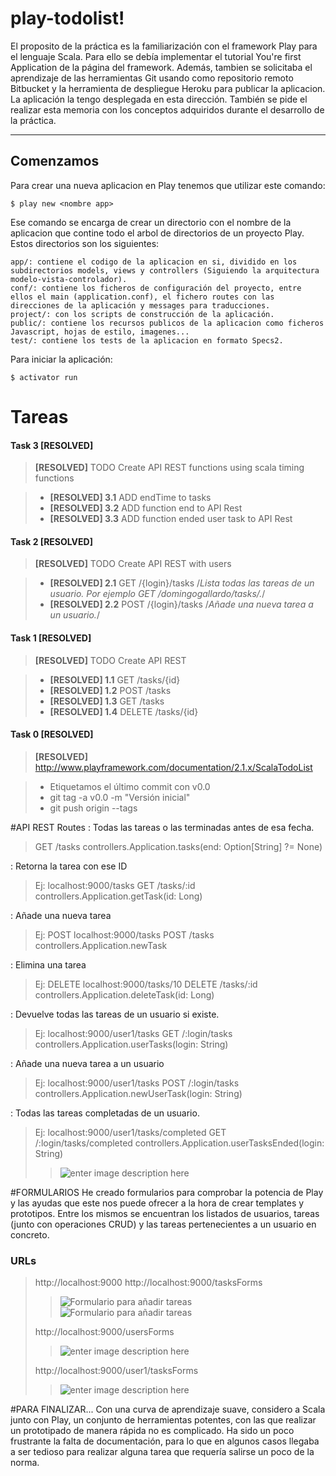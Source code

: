 play-todolist!
===================
El proposito de la práctica es la familiarización con el framework Play para el lenguaje Scala. Para ello se debía implementar el tutorial You're first Application de la página del framework. Además, tambien se solicitaba el aprendizaje de las herramientas Git usando como repositorio remoto Bitbucket y la herramienta de despliegue Heroku para publicar la aplicacion. La aplicación la tengo desplegada en esta dirección. También se pide el realizar esta memoria con los conceptos adquiridos durante el desarrollo de la práctica.

----------

Comenzamos
-------------

Para crear una nueva aplicacion en Play tenemos que utilizar este comando:
```
$ play new <nombre app>
```
Ese comando se encarga de crear un directorio con el nombre de la aplicacion que contine todo el arbol de directorios de un proyecto Play. Estos directorios son los siguientes:
```
app/: contiene el codigo de la aplicacion en si, dividido en los subdirectorios models, views y controllers (Siguiendo la arquitectura modelo-vista-controlador).
conf/: contiene los ficheros de configuración del proyecto, entre ellos el main (application.conf), el fichero routes con las direcciones de la aplicación y messages para traducciones.
project/: con los scripts de construcción de la aplicación.
public/: contiene los recursos publicos de la aplicacion como ficheros Javascript, hojas de estilo, imagenes...
test/: contiene los tests de la aplicacion en formato Specs2.
```

Para iniciar la aplicación:
```
$ activator run
```

Tareas
===================

#### Task 3 [RESOLVED]

>**[RESOLVED]** TODO Create API REST functions using scala timing functions

> - **[RESOLVED] 3.1** ADD endTime to tasks
> - **[RESOLVED] 3.2** ADD function end to API Rest
> - **[RESOLVED] 3.3** ADD function ended user task to API Rest



#### Task 2 [RESOLVED]

>**[RESOLVED]** TODO Create API REST with users

> - **[RESOLVED] 2.1** GET /{login}/tasks /*Lista todas las tareas de un usuario. Por ejemplo GET /domingogallardo/tasks/.*/
> - **[RESOLVED] 2.2** POST /{login}/tasks /*Añade una nueva tarea a un usuario.*/

#### Task 1 [RESOLVED]

>**[RESOLVED]** TODO Create API REST

> - **[RESOLVED] 1.1** GET /tasks/{id}
> - **[RESOLVED] 1.2** POST /tasks
> - **[RESOLVED] 1.3** GET /tasks
> - **[RESOLVED] 1.4** DELETE /tasks/{id}


#### Task 0 [RESOLVED]

>**[RESOLVED]** http://www.playframework.com/documentation/2.1.x/ScalaTodoList

> - Etiquetamos el último commit con v0.0
> - git tag -a v0.0 -m "Versión inicial"
> - git push origin --tags

#API REST
Routes
: Todas las tareas o las terminadas antes de esa fecha.
> GET 	/tasks 					controllers.Application.tasks(end: Option[String] ?= None)

: Retorna la tarea con ese ID
> Ej: localhost:9000/tasks
> GET 	/tasks/:id 				controllers.Application.getTask(id: Long)

: Añade una nueva tarea
> Ej: POST localhost:9000/tasks 
> POST    /tasks                  controllers.Application.newTask

: Elimina una tarea
> Ej: DELETE localhost:9000/tasks/10
> DELETE 	/tasks/:id 				controllers.Application.deleteTask(id: Long)

: Devuelve todas las tareas de un usuario si existe.
> Ej: localhost:9000/user1/tasks
> GET 	/:login/tasks 			controllers.Application.userTasks(login: String)

: Añade una nueva tarea a un usuario
> Ej: localhost:9000/user1/tasks
> POST 	/:login/tasks 			controllers.Application.newUserTask(login: String)

: Todas las tareas completadas de un usuario.
> Ej: localhost:9000/user1/tasks/completed
> GET 	/:login/tasks/completed 			controllers.Application.userTasksEnded(login: String)
>> ![enter image description here](/images/tareas_usuario1_completadas.PNG)

#FORMULARIOS
He creado formularios para comprobar la potencia de Play y las ayudas que este nos puede ofrecer a la hora de crear templates y prototipos. Entre los mismos se encuentran los listados de usuarios, tareas (junto con operaciones CRUD) y las tareas pertenecientes a un usuario en concreto.

### URLs
> http://localhost:9000
> http://localhost:9000/tasksForms
>> ![Formulario para añadir tareas](/images/tareas_add.PNG)
>> ![Formulario para añadir tareas](/images/tareas_add.PNG)
>
> http://localhost:9000/usersForms
>> ![enter image description here](/images/tareas_add.PNG)
>
> http://localhost:9000/user1/tasksForms
>> ![enter image description here](/images/tareas_listado_usuario1.PNG)


#PARA FINALIZAR...
Con una curva de aprendizaje suave, considero a Scala junto con Play, un conjunto de herramientas potentes, con las que realizar un prototipado de manera rápida no es complicado. Ha sido un poco frustrante la falta de documentación, para lo que en algunos casos llegaba a ser tedioso para realizar alguna tarea que requería salirse un poco de la norma.